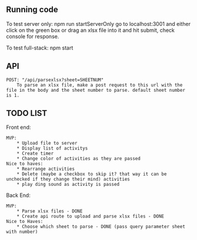 Running code
------------
To test server only: npm run startServerOnly
    go to localhost:3001 and either click on the green box or drag an xlsx file into it and hit submit, check console for response.

To test full-stack: npm start

API
--------------
    POST: "/api/parsexlsx?sheet=SHEETNUM"
        To parse an xlsx file, make a post request to this url with the file in the body and the sheet number to parse. default sheet number is 1.

TODO LIST
----------

Front end:

    MVP:
        * Upload file to server
        * Display list of activitys
        * Create timer
        * Change color of activities as they are passed
    Nice to haves:
        * Rearrange activities
        * Delete (maybe a checkbox to skip it? that way it can be unchecked if they change their mind) activities
        * play ding sound as activity is passed

Back End:

    MVP: 
        * Parse xlsx files - DONE
        * Create api route to upload and parse xlsx files - DONE
    Nice to Haves:
        * Choose which sheet to parse - DONE (pass query parameter sheet with number)
